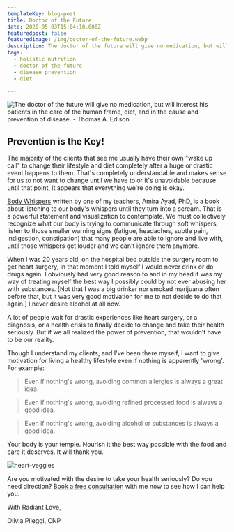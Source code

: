 ```yaml
---
templateKey: blog-post
title: Doctor of the Future
date: 2020-05-03T15:04:10.000Z
featuredpost: false
featuredimage: /img/doctor-of-the-future.webp
description: The doctor of the future will give no medication, but will interest his patients in the care of the human frame, diet, and in the cause and prevention of disease.
tags:
  - holistic nutrition
  - doctor of the future
  - disease prevention
  - diet

---
```


![The doctor of the future will give no medication, but will interest his patients in the care of the human frame, diet, and in the cause and prevention of disease. - Thomas A. Edison](/img/doctor-of-the-future.webp)

## Prevention is the Key!

The majority of the clients that see me usually have their own "wake up call" to change their lifestyle and diet completely after a huge or drastic event happens to them. That's completely understandable and makes sense for us to not want to change until we have to or it's unavoidable because until that point, it appears that everything we're doing is okay.

[Body Whispers](https://www.amazon.ca/Body-Whispers-Unraveling-Emotional-Spiritual-ebook/dp/B00WEWD2P2) written by one of my teachers, Amira Ayad, PhD, is a book about listening to our body's whispers until they turn into a scream. That is a powerful statement and visualization to contemplate. We must collectively recognize what our body is trying to communicate through soft whispers, listen to those smaller warning signs (fatigue, headaches, subtle pain, indigestion, constipation) that many people are able to ignore and live with, until those whispers get louder and we can't ignore them anymore.

When I was 20 years old, on the hospital bed outside the surgery room to get heart surgery, in that moment I told myself I would never drink or do drugs again. I obviously had very good reason to and in my head it was my way of treating myself the best way I possibly could by not ever abusing her with substances. [Not that I was a big drinker nor smoked marijuana often before that, but it was very good motivation for me to not decide to do that again.] I never desire alcohol at all now. 

A lot of people wait for drastic experiences like heart surgery, or a diagnosis, or a health crisis to finally decide to change and take their health seriously. But if we all realized the power of prevention, that wouldn't have to be our reality.

Though I understand my clients, and I've been there myself, I want to give motivation for living a healthy lifestyle even if nothing is apparently 'wrong'. For example:

> Even if nothing's wrong, avoiding common allergies is always a great idea. 

> Even if nothing's wrong, avoiding refined processed food is always a good idea. 

> Even if nothing's wrong, avoiding alcohol or substances is always a good idea.

Your body is your temple. Nourish it the best way possible with the food and care it deserves. It will thank you. 

![heart-veggies](/img/heart-veggies.jpg)


Are you motivated with the desire to take your health seriously? Do you need direction? [Book a free consultation](https://square.site/book/FF347440VY7EP/desire-radiant-health) with me now to see how I can help you. 

With Radiant Love,

Olivia Pileggi, CNP